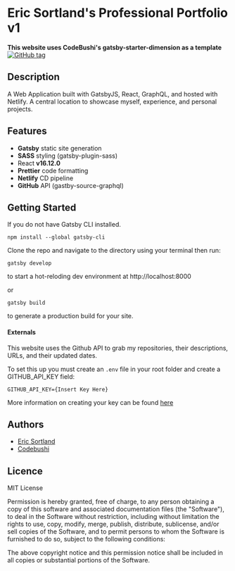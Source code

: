# Eric Sortland's Professional Portfolio v1

**This website uses CodeBushi's gatsby-starter-dimension as a template**
[![GitHub tag](https://img.shields.io/github/stars/codebushi/gatsby-starter-dimension)](https://github.com/codebushi/gatsby-starter-dimension)

## Description

A Web Application built with GatsbyJS, React, GraphQL, and hosted with Netlify. A central location to showcase myself, experience, and personal projects. 

## Features 

- **Gatsby** static site generation 
- **SASS** styling (gatsby-plugin-sass)
- React **v16.12.0** 
- **Prettier** code formatting
- **Netlify** CD pipeline 
- **GitHub** API (gastby-source-graphql)

## Getting Started

If you do not have Gatsby CLI installed.
```text
npm install --global gatsby-cli
```
Clone the repo and navigate to the directory using your terminal then run: 
```text
gatsby develop
```
to start a hot-reloding dev environment at http://localhost:8000

or 

```text
gatsby build
```
to generate a production build for your site.

#### Externals

This website uses the Github API to grab my repositories, their descriptions, URLs, and their updated dates.

To set this up you must create an `.env` file in your root folder and create a GITHUB_API_KEY field:
```text
GITHUB_API_KEY={Insert Key Here}
```
More information on creating your key can be found [here](https://docs.github.com/en/github/authenticating-to-github/creating-a-personal-access-token)

## Authors
- [Eric Sortland](https://github.com/esortland)
- [Codebushi](https://github.com/codebushi)

## Licence

MIT License

Permission is hereby granted, free of charge, to any person obtaining a copy of this software and associated documentation files (the "Software"), to deal in the Software without restriction, including without limitation the rights to use, copy, modify, merge, publish, distribute, sublicense, and/or sell
copies of the Software, and to permit persons to whom the Software is furnished to do so, subject to the following conditions:

The above copyright notice and this permission notice shall be included in all copies or substantial portions of the Software.
